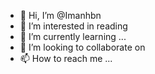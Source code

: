 - 👋 Hi, I’m @Imanhbn
- 👀 I’m interested in reading
- 🌱 I’m currently learning ...
- 💞️ I’m looking to collaborate on 
- 📫 How to reach me ...

<!---
Imanhbn/Imanhbn is a ✨ special ✨ repository because its `README.md` (this file) appears on your GitHub profile.
You can click the Preview link to take a look at your changes.
--->
